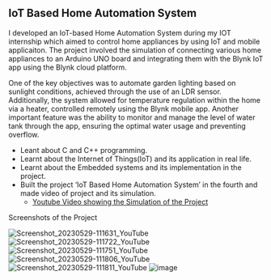 ## IoT Based Home Automation System
I developed an IoT-based Home Automation System during my IOT internship which aimed to control home appliances by using IoT and mobile applicaiton. The project involved the simulation of connecting various home appliances to an Arduino UNO board and integrating them with the Blynk IoT app using the Blynk cloud platform.

One of the key objectives was to automate garden lighting based on sunlight conditions, achieved through the use of an LDR sensor. Additionally, the system allowed for temperature regulation within the home via a heater, controlled remotely using the Blynk mobile app. Another important feature was the ability to monitor and manage the level of water tank through the app, ensuring the optimal water usage and preventing overflow.

- Leant about C and C++ programming.
- Learnt about the Internet of Things(IoT) and its application in real life.
- Learnt about the Embedded systems and its implementation in the project.
- Built the project ‘IoT Based Home Automation System’ in the fourth and made video of project and its simulation.
  - [Youtube Video showing the Simulation of the Project](https://youtu.be/TuenKR-A67g?si=KHUM-xJ7FY5OPvwa)

Screenshots of the Project
  
![Screenshot_20230529-111631_YouTube](https://github.com/user-attachments/assets/0c3ffdb0-c57b-456e-afea-690dc665a93c)
![Screenshot_20230529-111722_YouTube](https://github.com/user-attachments/assets/ee24ecf2-bdf2-41c8-995d-1bff0c40c616)
![Screenshot_20230529-111751_YouTube](https://github.com/user-attachments/assets/3c9e7e18-aa29-4524-bf55-bcfb8f65d2e6)
![Screenshot_20230529-111806_YouTube](https://github.com/user-attachments/assets/91dd8083-cf0d-4057-a450-4dd280d168c0)
![Screenshot_20230529-111811_YouTube](https://github.com/user-attachments/assets/650507f7-f765-453a-9098-80dcd67f9927)
![image](https://github.com/user-attachments/assets/ec5e2137-0a64-42fa-aec6-4c896d553bb1)



